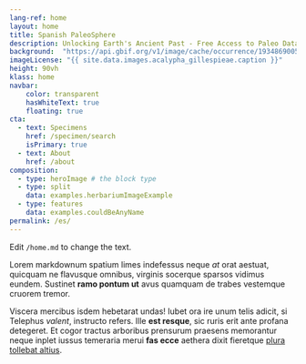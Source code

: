 ```yaml
---
lang-ref: home
layout: home
title: Spanish PaleoSphere
description: Unlocking Earth's Ancient Past - Free Access to Paleo Data for Researchers and Enthusiasts Alike.
background:  "https://api.gbif.org/v1/image/cache/occurrence/1934869005/media/5e087bf39dbae4b5b52d93834114392d" #"{{ site.data.images.acalypha_gillespieae.src }}"
imageLicense: "{{ site.data.images.acalypha_gillespieae.caption }}"
height: 90vh
klass: home
navbar:
    color: transparent
    hasWhiteText: true
    floating: true
cta:
  - text: Specimens
    href: /specimen/search
    isPrimary: true
  - text: About
    href: /about
composition:
  - type: heroImage # the block type
  - type: split
    data: examples.herbariumImageExample
  - type: features
    data: examples.couldBeAnyName
permalink: /es/
---
```


Edit `/home.md` to change the text.

Lorem markdownum spatium limes indefessus neque *at* orat aestuat, quicquam ne
flavusque omnibus, virginis socerque sparsos vidimus eundem. Sustinet **ramo
pontum ut** avus quamquam de trabes vestemque cruorem tremor.

Viscera mercibus isdem hebetarat undas! Iubet ora ire unum telis adicit, si
Telephus *valent*, instructo refers. Ille **est resque**, sic ruris erit ante
profana detegeret. Et cogor tractus arboribus prensurum praesens memorantur
neque inplet iussus temeraria merui **fas ecce** aethera dixit fieretque [plura
tollebat altius](http://virgineusque.net/est.html).
